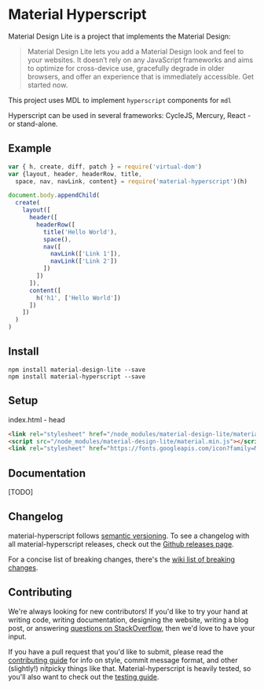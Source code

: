 # Material Hyperscript

Material Design Lite is a project that implements the Material Design:

> Material Design Lite lets you add a Material Design look and feel to your websites. It doesn’t rely on any JavaScript frameworks and aims to optimize for cross-device use, gracefully degrade in older browsers, and offer an experience that is immediately accessible. Get started now.

This project uses MDL to implement `hyperscript` components for `mdl`

Hyperscript can be used in several frameworks: CycleJS, Mercury, React - or stand-alone.

## Example

``` js
var { h, create, diff, patch } = require('virtual-dom')
var {layout, header, headerRow, title,
  space, nav, navLink, content} = require('material-hyperscript')(h)

document.body.appendChild(
  create(
    layout([
      header([
        headerRow([
          title('Hello World'),
          space(),
          nav([
            navLink(['Link 1']),
            navLink(['Link 2'])
          ])
        ])
      ]),
      content([
        h('h1', ['Hello World'])
      ])
    ])
  )
)
```

## Install

```
npm install material-design-lite --save
npm install material-hyperscript --save
```

## Setup

index.html - head

``` html
<link rel="stylesheet" href="/node_modules/material-design-lite/material.min.css">
<script src="/node_modules/material-design-lite/material.min.js"></script>
<link rel="stylesheet" href="https://fonts.googleapis.com/icon?family=Material+Icons">
```

## Documentation

[TODO]


Changelog
----

material-hyperscript follows [semantic versioning](http://semver.org/). To see a changelog with all material-hyperscript releases, check out the [Github releases page](https://github.com/twilson63/material-hyperscript/releases).

For a concise list of breaking changes, there's the [wiki list of breaking changes](https://github.com/twilson63/material-hyperscript/wiki/Breaking-changes).

Contributing
------------

We're always looking for new contributors! If you'd like to try your hand at writing code, writing documentation, designing the website, writing a blog post, or answering [questions on StackOverflow](http://stackoverflow.com/search?tab=newest&q=material-hyperscript), then we'd love to have your input.

If you have a pull request that you'd like to submit, please read the [contributing guide](https://github.com/twilson63/material-hyperscript/blob/master/CONTRIBUTING.md) for info on style, commit message format, and other (slightly!) nitpicky things like that. Material-hyperscript is heavily tested, so you'll also want to check out the [testing guide](https://github.com/twilson63/material-hyperscript/blob/master/TESTING.md).
